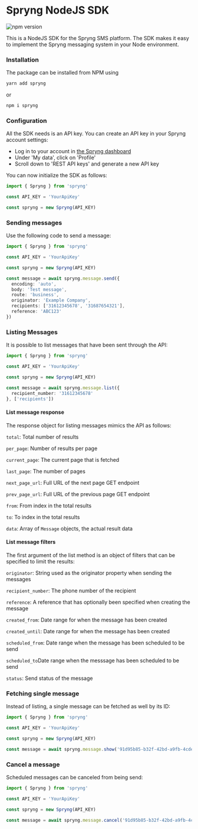 # Spryng NodeJS SDK

![npm version](https://img.shields.io/npm/v/spryng?color=green)

This is a NodeJS SDK for the Spryng SMS platform. The SDK makes it easy to implement the Spryng messaging system in your Node environment.

### Installation

The package can be installed from NPM using

```bash
yarn add spryng
```

or

```bash
npm i spryng
```

### Configuration

All the SDK needs is an API key. You can create an API key in your Spryng account settings:

- Log in to your account in [the Spryng dashboard](https://login.spryngsms.com/)
- Under 'My data', click on 'Profile'
- Scroll down to 'REST API keys' and generate a new API key

You can now initialize the SDK as follows:

```typescript
import { Spryng } from 'spryng'

const API_KEY = 'YourApiKey'

const spryng = new Spryng(API_KEY)
```

### Sending messages

Use the following code to send a message:

```typescript
import { Spryng } from 'spryng'

const API_KEY = 'YourApiKey'

const spryng = new Spryng(API_KEY)

const message = await spryng.message.send({
  encoding: 'auto',
  body: 'Test message',
  route: 'business',
  originator: 'Example Company',
  recipients: ['31612345678', '31687654321'],
  reference: 'ABC123'
})
```

### Listing Messages

It is possible to list messages that have been sent through the API:

```typescript
import { Spryng } from 'spryng'

const API_KEY = 'YourApiKey'

const spryng = new Spryng(API_KEY)

const message = await spryng.message.list({
  recipient_number: '31612345678'
}, ['recipients'])
```

#### List message response

The response object for listing messages mimics the API as follows:

`total`: Total number of results

`per_page`: Number of results per page

`current_page`: The current page that is fetched

`last_page`: The number of pages

`next_page_url`: Full URL of the next page GET endpoint

`prev_page_url`: Full URL of the previous page GET endpoint

`from`: From index in the total results

`to`: To index in the total results

`data`: Array of `Message` objects, the actual result data



#### List message filters

The first argument of the list method is an object of filters that can be specified to limit the results:

`originator`: String used as the originator property when sending the messages

`recipient_number`: The phone number of the recipient

`reference`: A reference that has optionally been specified when creating the message

`created_from`: Date range for when the message has been created

`created_until`: Date range for when the message has been created

`scheduled_from`: Date range when the message has been scheduled to be send

`scheduled_to`Date range when the messsage has been scheduled to be send

`status`: Send status of the message

### Fetching single message

Instead of listing, a single message can be fetched as well by its ID:

```typescript
import { Spryng } from 'spryng'

const API_KEY = 'YourApiKey'

const spryng = new Spryng(API_KEY)

const message = await spryng.message.show('91d95b85-b32f-42bd-a9fb-4cde0a56424x')
```

### Cancel a message

Scheduled messages can be canceled from being send:

```typescript
import { Spryng } from 'spryng'

const API_KEY = 'YourApiKey'

const spryng = new Spryng(API_KEY)

const message = await spryng.message.cancel('91d95b85-b32f-42bd-a9fb-4cde0a56424x')
```



